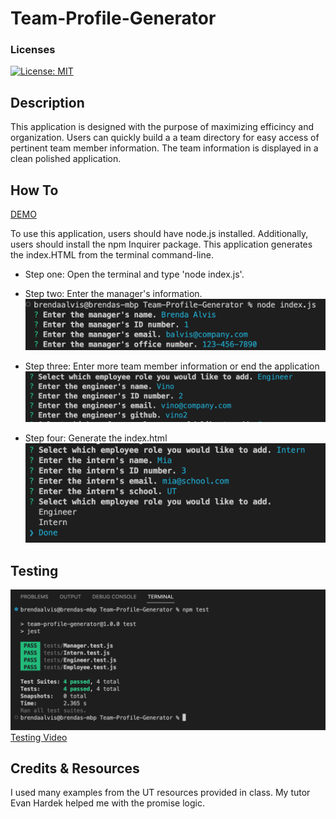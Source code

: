 # Team-Profile-Generator
### Licenses
[![License: MIT](https://img.shields.io/badge/License-MIT-blue.svg)](https://opensource.org/licenses/MIT)


 ## Description
 
 This application is designed with the purpose of maximizing efficincy and organization. Users can quickly build a a team directory for easy access of pertinent team member information. The team information is displayed in a clean polished application. 
 
 ## How To

 [DEMO](https://drive.google.com/file/d/1LRUc6w_XEUEPEOBsxr-lzLB6NrNe0s04/view)

 To use this application, users should have node.js installed. Additionally, users should install the npm Inquirer package. This application generates the index.HTML from the terminal command-line. 

 * Step one: Open the terminal and type 'node index.js'.

* Step two: Enter the manager's information.
![ manager prompts](./img/manager.jpeg)

* Step three: Enter more team member information or end the application
![employee prompts](./img/engineer.jpeg)

* Step four: Generate the index.html
![generated application](./img/intern.jpeg)

## Testing

![Testing](./img/test.jpeg)
 [Testing Video](https://drive.google.com/file/d/1XsxZMISqmA0QOZrIB2lnAxgmiilRQQQI/view)


 ## Credits & Resources
 I used many examples from the UT resources provided in class. My tutor Evan Hardek helped me with the promise logic.
